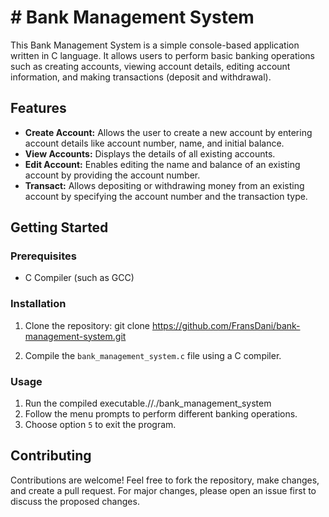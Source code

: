 # # Bank Management System

This Bank Management System is a simple console-based application written in C language. It allows users to perform basic banking operations such as creating accounts, viewing account details, editing account information, and making transactions (deposit and withdrawal).

## Features

- **Create Account:** Allows the user to create a new account by entering account details like account number, name, and initial balance.
- **View Accounts:** Displays the details of all existing accounts.
- **Edit Account:** Enables editing the name and balance of an existing account by providing the account number.
- **Transact:** Allows depositing or withdrawing money from an existing account by specifying the account number and the transaction type.

## Getting Started

### Prerequisites

- C Compiler (such as GCC)

### Installation

1. Clone the repository:
git clone https://github.com/FransDani/bank-management-system.git

2. Compile the `bank_management_system.c` file using a C compiler.

### Usage

1. Run the compiled executable.//./bank_management_system
2. Follow the menu prompts to perform different banking operations.
3. Choose option `5` to exit the program.

## Contributing

Contributions are welcome! Feel free to fork the repository, make changes, and create a pull request. For major changes, please open an issue first to discuss the proposed changes.
